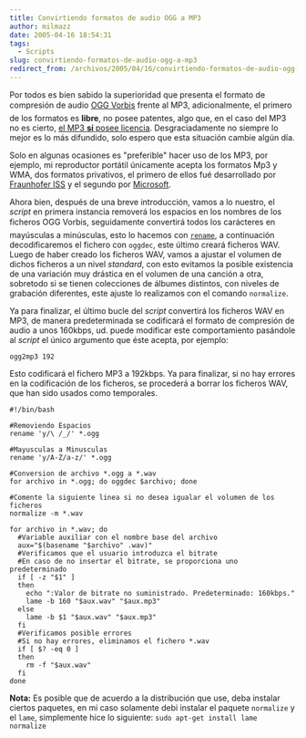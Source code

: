 ```yaml
---
title: Convirtiendo formatos de audio OGG a MP3
author: milmazz
date: 2005-04-16 18:54:31
tags:
  - Scripts
slug: convirtiendo-formatos-de-audio-ogg-a-mp3
redirect_from: /archivos/2005/04/16/convirtiendo-formatos-de-audio-ogg-a-mp3/
---
```


Por todos es bien sabido la superioridad que presenta el formato de  compresión
de audio [OGG Vorbis](http://www.vorbis.com/) frente al MP3, adicionalmente, el
primero de los formatos es **libre**, no posee patentes, algo que, en el caso
del MP3 no es cierto, [el MP3 **sí** posee
licencia](http://www.mp3licensing.com/royalty/software.html). Desgraciadamente
no siempre lo mejor es lo más difundido, solo espero que esta situación cambie
algún día.

Solo en algunas ocasiones es "preferible" hacer uso de los MP3, por ejemplo, mi
reproductor portátil únicamente acepta los formatos Mp3 y WMA, dos formatos
privativos, el primero de ellos fué desarrollado por [Fraunhofer
ISS](http://www.iis.fraunhofer.de/) y el segundo por
[Microsoft](http://www.microsoft.com/).

Ahora bien, después de una breve introducción, vamos a lo nuestro, el _script_
en primera instancia removerá los espacios en los nombres de los ficheros OGG
Vorbis, seguidamente convertirá todos los carácteres en mayúsculas a
minúsculas, esto lo hacemos con
[`rename`](/article/2005/04/14/renombrando-ficheros-con-rename), a continuación
decodificaremos el fichero con `oggdec`, este último creará ficheros WAV. Luego
de haber creado los ficheros WAV, vamos a ajustar el volumen de dichos ficheros
a un nivel _standard_, con esto evitamos la posible existencia de una variación
muy drástica en el volumen de una canción a otra, sobretodo si se tienen
colecciones de álbumes distintos, con niveles de grabación diferentes, este
ajuste lo realizamos con el comando `normalize`.

Ya para finalizar, el último bucle del _script_ convertirá los ficheros WAV en
MP3, de manera predeterminada se codificará el formato de compresión de audio a
unos 160kbps, ud. puede modificar este comportamiento pasándole al _script_ el
único argumento que éste acepta, por ejemplo:

    ogg2mp3 192

Esto codificará el fichero MP3 a 192kbps. Ya para finalizar, si no hay errores
en la codificación de los ficheros, se procederá a borrar los ficheros WAV, que
han sido usados como temporales.

    #!/bin/bash

    #Removiendo Espacios
    rename 'y/\ /_/' *.ogg

    #Mayusculas a Minusculas
    rename 'y/A-Z/a-z/' *.ogg

    #Conversion de archivo *.ogg a *.wav
    for archivo in *.ogg; do oggdec $archivo; done

    #Comente la siguiente linea si no desea igualar el volumen de los ficheros
    normalize -m *.wav

    for archivo in *.wav; do
      #Variable auxiliar con el nombre base del archivo
      aux="$(basename "$archivo" .wav)"
      #Verificamos que el usuario introduzca el bitrate
      #En caso de no insertar el bitrate, se proporciona uno predeterminado
      if [ -z "$1" ]
      then
        echo ":Valor de bitrate no suministrado. Predeterminado: 160kbps."
        lame -b 160 "$aux.wav" "$aux.mp3"
      else
        lame -b $1 "$aux.wav" "$aux.mp3"
      fi
      #Verificamos posible errores
      #Si no hay errores, eliminamos el fichero *.wav
      if [ $? -eq 0 ]
      then
        rm -f "$aux.wav"
      fi
    done

**Nota:** Es posible que de acuerdo a la distribución que use, deba instalar
ciertos paquetes, en mi caso solamente debi instalar el paquete `normalize` y el
`lame`,  simplemente hice lo siguiente: `sudo apt-get install lame normalize`
